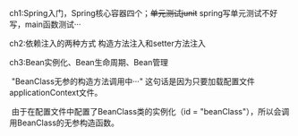ch1:Spring入门，Spring核心容器四个；~~单元测试junit~~  spring写单元测试不好写，main函数测试···

ch2:依赖注入的两种方式  构造方法注入和setter方法注入

ch3:Bean实例化、Bean生命周期、Bean管理  

​		"BeanClass无参的构造方法调用中···"  这句话是因为只要加载配置文件applicationContext文件。

​		由于在配置文件中配置了BeanClass类的实例化（id = "beanClass"），所以会调用BeanClass的无参构造函数。

